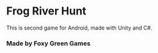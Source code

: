 # Frog River Hunt

This is second game for Android, made with Unity and C#.

### Made by Foxy Green Games